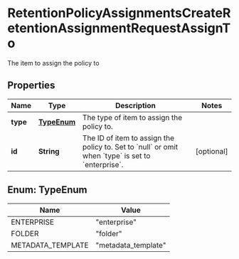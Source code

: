 

# RetentionPolicyAssignmentsCreateRetentionAssignmentRequestAssignTo

The item to assign the policy to

## Properties

| Name | Type | Description | Notes |
|------------ | ------------- | ------------- | -------------|
|**type** | [**TypeEnum**](#TypeEnum) | The type of item to assign the policy to. |  |
|**id** | **String** | The ID of item to assign the policy to. Set to &#x60;null&#x60; or omit when &#x60;type&#x60; is set to &#x60;enterprise&#x60;. |  [optional] |



## Enum: TypeEnum

| Name | Value |
|---- | -----|
| ENTERPRISE | &quot;enterprise&quot; |
| FOLDER | &quot;folder&quot; |
| METADATA_TEMPLATE | &quot;metadata_template&quot; |



